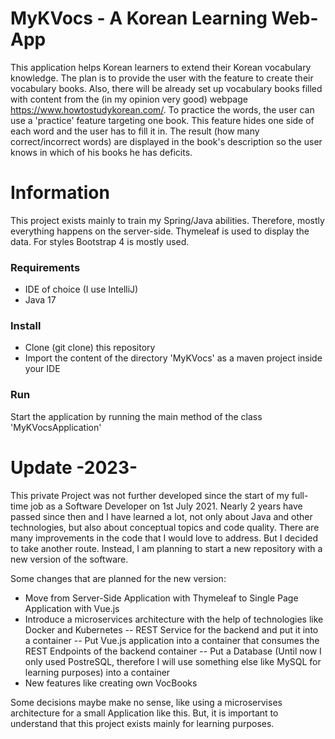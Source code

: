 # MyKVocs - A Korean Learning Web-App

This application helps Korean learners to extend their Korean vocabulary knowledge.
The plan is to provide the user with the feature to create their vocabulary books.
Also, there will be already set up vocabulary books filled with content from the (in my opinion very good) webpage https://www.howtostudykorean.com/. 
To practice the words, the user can use a 'practice' feature targeting one book. 
This feature hides one side of each word and the user has to fill it in. 
The result (how many correct/incorrect words) are displayed in the book's description so the user knows in which of his books he has deficits.

# Information

This project exists mainly to train my Spring/Java abilities. Therefore, mostly everything happens on the server-side. 
Thymeleaf is used to display the data. For styles Bootstrap 4 is mostly used.


### Requirements

- IDE of choice (I use IntelliJ)
- Java 17

### Install

- Clone (git clone) this repository
- Import the content of the directory 'MyKVocs' as a maven project inside your IDE

### Run

Start the application by running the main method of the class 'MyKVocsApplication'

# Update -2023-

This private Project was not further developed since the start of my full-time job as a Software Developer on 1st July 2021. 
Nearly 2 years have passed since then and I have learned a lot, not only about Java and other technologies, but also about conceptual topics and code quality. 
There are many improvements in the code that I would love to address. But I decided to take another route. 
Instead, I am planning to start a new repository with a new version of the software.
 
Some changes that are planned for the new version:

- Move from Server-Side Application with Thymeleaf to Single Page Application with Vue.js
- Introduce a microservices architecture with the help of technologies like Docker and Kubernetes
-- REST Service for the backend and put it into a container
-- Put Vue.js application into a container that consumes the REST Endpoints of the backend container
-- Put a Database (Until now I only used PostreSQL, therefore I will use something else like MySQL for learning purposes) into a container
- New features like creating own VocBooks

Some decisions maybe make no sense, like using a microservises architecture for a small Application like this.
But, it is important to understand that this project exists mainly for learning purposes. 
